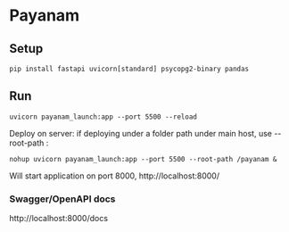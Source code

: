 # Payanam

## Setup
```
pip install fastapi uvicorn[standard] psycopg2-binary pandas
```

## Run
```
uvicorn payanam_launch:app --port 5500 --reload
```

Deploy on server:
if deploying under a folder path under main host, use --root-path :
```
nohup uvicorn payanam_launch:app --port 5500 --root-path /payanam &
```

Will start application on port 8000, http://localhost:8000/


### Swagger/OpenAPI docs

http://localhost:8000/docs

